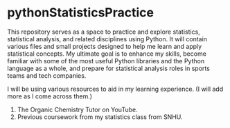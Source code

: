 # pythonStatisticsPractice

This repository serves as a space to practice and explore statistics, statistical analysis, and related disciplines using Python. It will contain various files and small projects designed to help me learn and apply statistical concepts. My ultimate goal is to enhance my skills, become familiar with some of the most useful Python libraries and the Python language as a whole, and prepare for statistical analysis roles in sports teams and tech companies.

I will be using various resources to aid in my learning experience. (I will add more as I come across them.)
1. The Organic Chemistry Tutor on YouTube.
2. Previous coursework from my statistics class from SNHU.